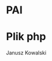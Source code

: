 # PAI
<!DOCTYPE html>
<html lang="pl" dir="ltr">
  <head>
    <meta charset="utf-8">
    <link rel="stylesheet" href="../css/1.css">
    <title>Plik php</title>
  </head>
  <body>
    <h1>Plik php</h1>
    <div class="red" id="blok" >
    Janusz Kowalski
    </div>
  </body>
</html>



